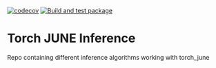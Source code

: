 [![codecov](https://codecov.io/gh/arnauqb/torch_june/branch/main/graph/badge.svg?token=ddIEG0Eest)](https://codecov.io/gh/arnauqb/torch_june)
[![Build and test package](https://github.com/arnauqb/torch_june/actions/workflows/ci.yml/badge.svg)](https://github.com/arnauqb/torch_june/actions/workflows/ci.yml)

# Torch JUNE Inference
Repo containing different inference algorithms working with torch_june

